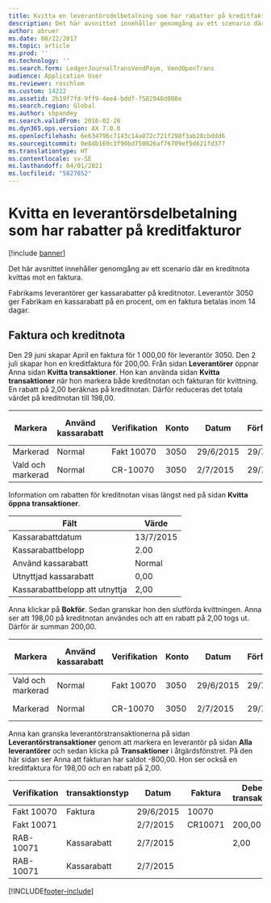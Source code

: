 ```yaml
---
title: Kvitta en leverantörsdelbetalning som har rabatter på kreditfakturor
description: Det här avsnittet innehåller genomgång av ett scenario där en kreditnota kvittas mot en faktura.
author: abruer
ms.date: 08/22/2017
ms.topic: article
ms.prod: ''
ms.technology: ''
ms.search.form: LedgerJournalTransVendPaym, VendOpenTrans
audience: Application User
ms.reviewer: roschlom
ms.custom: 14222
ms.assetid: 2b19f7fd-9ff9-4ee4-bddf-f582946d008e
ms.search.region: Global
ms.author: shpandey
ms.search.validFrom: 2016-02-28
ms.dyn365.ops.version: AX 7.0.0
ms.openlocfilehash: 6e634796c7143c14a872c721f298f3ab28cbddd6
ms.sourcegitcommit: 0e8db169c3f90bd750826af76709ef5d621fd377
ms.translationtype: HT
ms.contentlocale: sv-SE
ms.lasthandoff: 04/01/2021
ms.locfileid: "5827852"
---
```

# <a name="settle-a-partial-vendor-payment-that-has-discounts-on-credit-notes"></a>Kvitta en leverantörsdelbetalning som har rabatter på kreditfakturor

[!include [banner](../includes/banner.md)]

Det här avsnittet innehåller genomgång av ett scenario där en kreditnota kvittas mot en faktura.

Fabrikams leverantörer ger kassarabatter på kreditnotor. Leverantör 3050 ger Fabrikam en kassarabatt på en procent, om en faktura betalas inom 14 dagar.

## <a name="invoice-and-credit-memo"></a>Faktura och kreditnota
Den 29 juni skapar April en faktura för 1 000,00 för leverantör 3050. Den 2 juli skapar hon en kreditfaktura för 200,00. Från sidan **Leverantörer** öppnar Anna sidan **Kvitta transaktioner**. Hon kan använda sidan **Kvitta transaktioner** när hon markera både kreditnotan och fakturan för kvittning. En rabatt på 2,00 beräknas på kreditnotan. Därför reduceras det totala värdet på kreditnotan till 198,00.

| Markera                     | Använd kassarabatt | Verifikation   | Konto | Datum      | Förfallodatum  | Faktura | Belopp i transaktionsvalutan | Valuta | Belopp att kvitta |
|--------------------------|-------------------|-----------|---------|-----------|-----------|---------|--------------------------------|----------|------------------|
| Markerad                 | Normal            | Fakt 10070 | 3050    | 29/6/2015 | 29/7/2015 | 10070   | -1 000,00                      | USD      | -990,00          |
| Vald och markerad | Normal            | CR-10070  | 3050    | 2/7/2015  | 29/7/2015 |         | 200,00                         | USD      | 198,00           |

Information om rabatten för kreditnotan visas längst ned på sidan **Kvitta öppna transaktioner**.

| Fält                        | Värde     |
|------------------------------|-----------|
| Kassarabattdatum           | 13/7/2015 |
| Kassarabattbelopp         | 2.00      |
| Använd kassarabatt            | Normal    |
| Utnyttjad kassarabatt          | 0,00      |
| Kassarabattbelopp att utnyttja | 2,00      |

Anna klickar på **Bokför**. Sedan granskar hon den slutförda kvittningen. Anna ser att 198,00 på kreditnotan användes och att en rabatt på 2,00 togs ut. Därför är summan 200,00.

| Markera                     | Använd kassarabatt | Verifikation   | Konto | Datum      | Förfallodatum  | Faktura  | Belopp i transaktionsvalutan | Valuta | Belopp att kvitta |
|--------------------------|-------------------|-----------|---------|-----------|-----------|----------|--------------------------------|----------|------------------|
| Vald och markerad | Normal            | Fakt 10070 | 3050    | 29/6/2015 | 29/7/2015 | 10070    | -1 000,00                      | USD      | -200,00          |
| Markerad                 | Normal            | CR-10070  | 3050    | 2/7/2015  | 29/7/2015 | CR-10070 | 200,00                         | USD      | 198,00           |

Anna kan granska leverantörstransaktionerna på sidan **Leverantörstransaktioner** genom att markera en leverantör på sidan **Alla leverantörer** och sedan klicka på **Transaktioner** i åtgärdsfönstret. På den här sidan ser Anna att fakturan har saldot -800,00. Hon ser också en kreditfaktura för 198,00 och en rabatt på 2,00.

| Verifikation    | transaktionstyp | Datum      | Faktura | Debetbelopp i transaktionsvaluta | Kreditbelopp i transaktionsvaluta | Saldo | Valuta |
|------------|------------------|-----------|---------|--------------------------------------|---------------------------------------|---------|----------|
| Fakt 10070  | Faktura          | 29/6/2015 | 10070   |                                      | 1 000,00                              | -800,00 | USD      |
| Fakt 10071  |                  | 2/7/2015  | CR10071 | 200,00                               |                                       | 0,00    | USD      |
| RAB-10071 |  Kassarabatt   | 2/7/2015  |         | 2,00                                 |                                       | 0,00    | USD      |
| RAB-10071 |  Kassarabatt   | 2/7/2015  |         |                                      | 2,00                                  | 0,00    | USD      |







[!INCLUDE[footer-include](../../includes/footer-banner.md)]